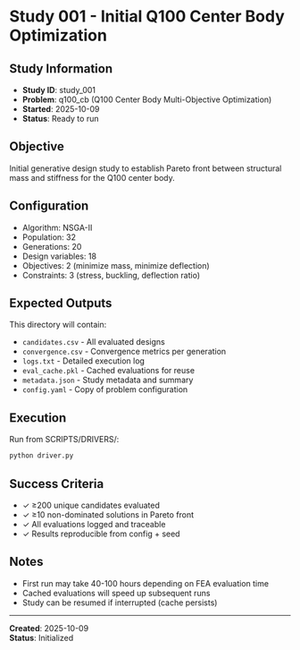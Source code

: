 # Study 001 - Initial Q100 Center Body Optimization

## Study Information
- **Study ID**: study_001
- **Problem**: q100_cb (Q100 Center Body Multi-Objective Optimization)
- **Started**: 2025-10-09
- **Status**: Ready to run

## Objective
Initial generative design study to establish Pareto front between structural mass and stiffness for the Q100 center body.

## Configuration
- Algorithm: NSGA-II
- Population: 32
- Generations: 20
- Design variables: 18
- Objectives: 2 (minimize mass, minimize deflection)
- Constraints: 3 (stress, buckling, deflection ratio)

## Expected Outputs
This directory will contain:
- `candidates.csv` - All evaluated designs
- `convergence.csv` - Convergence metrics per generation
- `logs.txt` - Detailed execution log
- `eval_cache.pkl` - Cached evaluations for reuse
- `metadata.json` - Study metadata and summary
- `config.yaml` - Copy of problem configuration

## Execution
Run from SCRIPTS/DRIVERS/:
```bash
python driver.py
```

## Success Criteria
- ✓ ≥200 unique candidates evaluated
- ✓ ≥10 non-dominated solutions in Pareto front
- ✓ All evaluations logged and traceable
- ✓ Results reproducible from config + seed

## Notes
- First run may take 40-100 hours depending on FEA evaluation time
- Cached evaluations will speed up subsequent runs
- Study can be resumed if interrupted (cache persists)

---
**Created**: 2025-10-09  
**Status**: Initialized  
